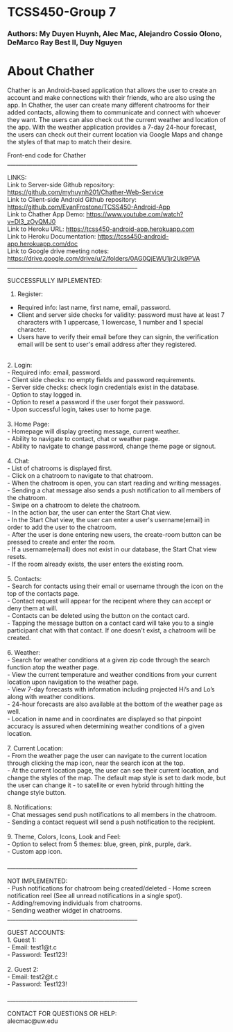 # TCSS450-Group 7
### Authors: My Duyen Huynh, Alec Mac, Alejandro Cossio Olono, DeMarco Ray Best II, Duy Nguyen
# About Chather
Chather is an Android-based application that allows the user to create an account and make connections with their friends, who are also using the app. In Chather, the user can 
create many different chatrooms for their added contacts, allowing them to communicate and connect with whoever they want. The users can also check out the current weather and location of the app. With the weather application provides a 7-day 24-hour forecast, the users can check out their current location via Google Maps and change the styles of that map to match their desire. <br />


Front-end code for Chather <br />
_______________________________________________<br /><br />
LINKS: <br />
Link to Server-side Github repository: https://github.com/myhuynh201/Chather-Web-Service <br />
Link to Client-side Android Github repository: https://github.com/EvanFrostone/TCSS450-Android-App <br />
Link to Chather App Demo: https://www.youtube.com/watch?v=Dl3_zOyQMJ0 <br />
Link to Heroku URL: https://tcss450-android-app.herokuapp.com <br />
Link to Heroku Documentation: https://tcss450-android-app.herokuapp.com/doc <br />
Link to Google drive meeting notes: https://drive.google.com/drive/u/2/folders/0AG0QjEWU1jr2Uk9PVA <br />
_______________________________________________<br /><br />
SUCCESSFULLY IMPLEMENTED: <br />
1. Register:  <br />
- Required info: last name, first name, email, password.<br />
- Client and server side checks for validity: password must have at least 7 characters with 1 uppercase, 1 lowercase, 1 number and 1 special character.<br />
- Users have to verify their email before they can signin, the verification email will be sent to user's email address after they registered.<br />
<br />
2. Login: <br />
- Required info: email, password.<br />
- Client side checks: no empty fields and password requirements.<br />
- Server side checks: check login credentials exist in the database.<br />
- Option to stay logged in.<br />
- Option to reset a password if the user forgot their password.<br />
- Upon successful login, takes user to home page.<br />
<br />
3. Home Page: <br />
- Homepage will display greeting message, current weather.<br />
- Ability to navigate to contact, chat or weather page.<br />
- Ability to navigate to change password, change theme page or signout.<br />
<br />
4. Chat: <br />
- List of chatrooms is displayed first. <br />
- Click on a chatroom to navigate to that chatroom. <br />
    - When the chatroom is open, you can start reading and writing messages.<br />
    - Sending a chat message also sends a push notification to all members of the chatroom.<br />
- Swipe on a chatroom to delete the chatroom.<br />
- In the action bar, the user can enter the Start Chat view.<br />
    - In the Start Chat view, the user can enter a user's username(email) in order to add the user to the chatroom.<br />
    - After the user is done entering new users, the create-room button can be pressed to create and enter the room.<br />
    - If a username(email) does not exist in our database, the Start Chat view resets.<br />
    - If the room already exists, the user enters the existing room.<br />
<br />
5. Contacts: <br />
- Search for contacts using their email or username through the icon on the top of the contacts page. <br />
- Contact request will appear for the recipent where they can accept or deny them at will.<br />
- Contacts can be deleted using the button on the contact card.<br />
- Tapping the message button on a contact card will take you to a single participant chat with that contact. If one doesn't exist, a chatroom will be created.<br /> 
<br />
6. Weather: <br />
- Search for weather conditions at a given zip code through the search function atop the weather page.<br />
- View the current temperature and weather conditions from your current location upon navigation to the weather page.<br />
- View 7-day forecasts with information including projected Hi’s and Lo’s along with weather conditions.<br />
- 24-hour forecasts are also available at the bottom of the weather page as well.<br />
- Location in name and in coordinates are displayed so that pinpoint accuracy is assured when determining weather conditions of a given location. <br />
<br />
7. Current Location: <br /> 
- From the weather page the user can navigate to the current location through clicking the map icon, near the search icon at the top. <br />
- At the current location page, the user can see their current location, and change the styles of the map. The default map style is set to dark mode, but the user can change it 
- to satellite or even hybrid through hitting the change style button. <br />
<br />
8. Notifications: <br />
- Chat messages send push notifications to all members in the chatroom.<br />
- Sending a contact request will send a push notification to the recipient.<br />
<br />
9. Theme, Colors, Icons, Look and Feel: <br />
- Option to select from 5 themes: blue, green, pink, purple, dark.<br />
- Custom app icon.<br />
<br />
_______________________________________________<br /><br />
NOT IMPLEMENTED: <br />
- Push notifications for chatroom being created/deleted
- Home screen notification reel (See all unread notifications in a single spot).<br />
- Adding/removing individuals from chatrooms.<br />
- Sending weather widget in chatrooms.<br />
_______________________________________________<br /><br />
GUEST ACCOUNTS:<br />
1. Guest 1: <br />
- Email: test1@t.c<br />
- Password: Test123!<br />
<br />
2. Guest 2:<br />
- Email: test2@t.c<br />
- Password: Test123!<br />
<br />
_______________________________________________<br /><br />
CONTACT FOR QUESTIONS OR HELP: <br />
alecmac@uw.edu 
